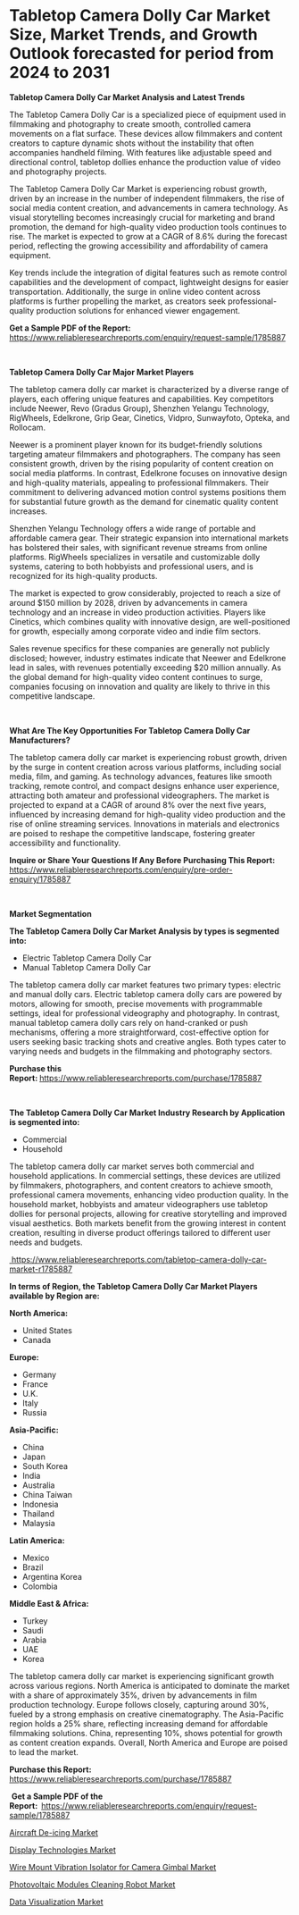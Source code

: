<p><h1>Tabletop Camera Dolly Car Market Size, Market Trends, and Growth Outlook forecasted for period from 2024 to 2031</h1></p><p><strong>Tabletop Camera Dolly Car Market Analysis and Latest Trends</strong></p>
<p><p>The Tabletop Camera Dolly Car is a specialized piece of equipment used in filmmaking and photography to create smooth, controlled camera movements on a flat surface. These devices allow filmmakers and content creators to capture dynamic shots without the instability that often accompanies handheld filming. With features like adjustable speed and directional control, tabletop dollies enhance the production value of video and photography projects.</p><p>The Tabletop Camera Dolly Car Market is experiencing robust growth, driven by an increase in the number of independent filmmakers, the rise of social media content creation, and advancements in camera technology. As visual storytelling becomes increasingly crucial for marketing and brand promotion, the demand for high-quality video production tools continues to rise. The market is expected to grow at a CAGR of 8.6% during the forecast period, reflecting the growing accessibility and affordability of camera equipment. </p><p>Key trends include the integration of digital features such as remote control capabilities and the development of compact, lightweight designs for easier transportation. Additionally, the surge in online video content across platforms is further propelling the market, as creators seek professional-quality production solutions for enhanced viewer engagement.</p></p>
<p><strong>Get a Sample PDF of the Report:&nbsp;</strong> <a href="https://www.reliableresearchreports.com/enquiry/request-sample/1785887?utm_campaign=40&utm_medium=2&utm_source=Github&utm_content=ia&utm_term=19122024&utm_id=tabletop-camera-dolly-car">https://www.reliableresearchreports.com/enquiry/request-sample/1785887</a></p>
<p>&nbsp;</p>
<p><strong>Tabletop Camera Dolly Car Major Market Players</strong></p>
<p><p>The tabletop camera dolly car market is characterized by a diverse range of players, each offering unique features and capabilities. Key competitors include Neewer, Revo (Gradus Group), Shenzhen Yelangu Technology, RigWheels, Edelkrone, Grip Gear, Cinetics, Vidpro, Sunwayfoto, Opteka, and Rollocam. </p><p>Neewer is a prominent player known for its budget-friendly solutions targeting amateur filmmakers and photographers. The company has seen consistent growth, driven by the rising popularity of content creation on social media platforms. In contrast, Edelkrone focuses on innovative design and high-quality materials, appealing to professional filmmakers. Their commitment to delivering advanced motion control systems positions them for substantial future growth as the demand for cinematic quality content increases.</p><p>Shenzhen Yelangu Technology offers a wide range of portable and affordable camera gear. Their strategic expansion into international markets has bolstered their sales, with significant revenue streams from online platforms. RigWheels specializes in versatile and customizable dolly systems, catering to both hobbyists and professional users, and is recognized for its high-quality products.</p><p>The market is expected to grow considerably, projected to reach a size of around $150 million by 2028, driven by advancements in camera technology and an increase in video production activities. Players like Cinetics, which combines quality with innovative design, are well-positioned for growth, especially among corporate video and indie film sectors.</p><p>Sales revenue specifics for these companies are generally not publicly disclosed; however, industry estimates indicate that Neewer and Edelkrone lead in sales, with revenues potentially exceeding $20 million annually. As the global demand for high-quality video content continues to surge, companies focusing on innovation and quality are likely to thrive in this competitive landscape.</p></p>
<p>&nbsp;</p>
<p><strong>What Are The Key Opportunities For Tabletop Camera Dolly Car Manufacturers?</strong></p>
<p><p>The tabletop camera dolly car market is experiencing robust growth, driven by the surge in content creation across various platforms, including social media, film, and gaming. As technology advances, features like smooth tracking, remote control, and compact designs enhance user experience, attracting both amateur and professional videographers. The market is projected to expand at a CAGR of around 8% over the next five years, influenced by increasing demand for high-quality video production and the rise of online streaming services. Innovations in materials and electronics are poised to reshape the competitive landscape, fostering greater accessibility and functionality.</p></p>
<p><strong>Inquire or Share Your Questions If Any Before Purchasing This Report:</strong> <a href="https://www.reliableresearchreports.com/enquiry/pre-order-enquiry/1785887?utm_campaign=40&utm_medium=2&utm_source=Github&utm_content=ia&utm_term=19122024&utm_id=tabletop-camera-dolly-car">https://www.reliableresearchreports.com/enquiry/pre-order-enquiry/1785887</a></p>
<p>&nbsp;</p>
<p><strong>Market Segmentation</strong></p>
<p><strong>The Tabletop Camera Dolly Car Market Analysis by types is segmented into:</strong></p>
<p><ul><li>Electric Tabletop Camera Dolly Car</li><li>Manual Tabletop Camera Dolly Car</li></ul></p>
<p><p>The tabletop camera dolly car market features two primary types: electric and manual dolly cars. Electric tabletop camera dolly cars are powered by motors, allowing for smooth, precise movements with programmable settings, ideal for professional videography and photography. In contrast, manual tabletop camera dolly cars rely on hand-cranked or push mechanisms, offering a more straightforward, cost-effective option for users seeking basic tracking shots and creative angles. Both types cater to varying needs and budgets in the filmmaking and photography sectors.</p></p>
<p><strong>Purchase this Report:&nbsp;</strong><a href="https://www.reliableresearchreports.com/purchase/1785887?utm_campaign=40&utm_medium=2&utm_source=Github&utm_content=ia&utm_term=19122024&utm_id=tabletop-camera-dolly-car">https://www.reliableresearchreports.com/purchase/1785887</a></p>
<p>&nbsp;</p>
<p><strong>The Tabletop Camera Dolly Car Market Industry Research by Application is segmented into:</strong></p>
<p><ul><li>Commercial</li><li>Household</li></ul></p>
<p><p>The tabletop camera dolly car market serves both commercial and household applications. In commercial settings, these devices are utilized by filmmakers, photographers, and content creators to achieve smooth, professional camera movements, enhancing video production quality. In the household market, hobbyists and amateur videographers use tabletop dollies for personal projects, allowing for creative storytelling and improved visual aesthetics. Both markets benefit from the growing interest in content creation, resulting in diverse product offerings tailored to different user needs and budgets.</p></p>
<p><a href="https://www.reliableresearchreports.com/tabletop-camera-dolly-car-market-r1785887?utm_campaign=40&utm_medium=2&utm_source=Github&utm_content=ia&utm_term=19122024&utm_id=tabletop-camera-dolly-car">&nbsp;https://www.reliableresearchreports.com/tabletop-camera-dolly-car-market-r1785887</a></p>
<p><strong>In terms of Region, the Tabletop Camera Dolly Car Market Players available by Region are:</strong></p>
<p>
    <p> <strong> North America: </strong>
        <ul>
            <li>United States</li>
            <li>Canada</li>
        </ul>
        </p> 
    <p> <strong> Europe: </strong>
        <ul>
            <li>Germany</li>
            <li>France</li>
            <li>U.K.</li>
            <li>Italy</li>
            <li>Russia</li>
        </ul>
        </p> 
    <p> <strong> Asia-Pacific: </strong>
        <ul>
            <li>China</li>
            <li>Japan</li>
            <li>South Korea</li>
            <li>India</li>
            <li>Australia</li>
            <li>China Taiwan</li>
            <li>Indonesia</li>
            <li>Thailand</li>
            <li>Malaysia</li>
        </ul>
        </p> 
    <p> <strong> Latin America: </strong>
        <ul>
            <li>Mexico</li>
            <li>Brazil</li>
            <li>Argentina Korea</li>
            <li>Colombia</li>
        </ul>
        </p> 
    <p> <strong> Middle East & Africa: </strong>
        <ul>
            <li>Turkey</li>
            <li>Saudi</li>
            <li>Arabia</li>
            <li>UAE</li>
            <li>Korea</li>
        </ul>
    </p>
    </p>
<p><p>The tabletop camera dolly car market is experiencing significant growth across various regions. North America is anticipated to dominate the market with a share of approximately 35%, driven by advancements in film production technology. Europe follows closely, capturing around 30%, fueled by a strong emphasis on creative cinematography. The Asia-Pacific region holds a 25% share, reflecting increasing demand for affordable filmmaking solutions. China, representing 10%, shows potential for growth as content creation expands. Overall, North America and Europe are poised to lead the market.</p></p>
<p><strong>Purchase this Report: </strong><a href="https://www.reliableresearchreports.com/purchase/1785887?utm_campaign=40&utm_medium=2&utm_source=Github&utm_content=ia&utm_term=19122024&utm_id=tabletop-camera-dolly-car">https://www.reliableresearchreports.com/purchase/1785887</a></p>
<p>&nbsp;<strong>Get a Sample PDF of the Report:&nbsp;&nbsp;</strong><a href="https://www.reliableresearchreports.com/enquiry/request-sample/1785887?utm_campaign=40&utm_medium=2&utm_source=Github&utm_content=ia&utm_term=19122024&utm_id=tabletop-camera-dolly-car">https://www.reliableresearchreports.com/enquiry/request-sample/1785887</a></p>
<p><strong></strong></p>
<p><p><a href="https://www.linkedin.com/pulse/comprehensive-analysis-aircraft-de-icing-market-from-2024-akqnf?utm_campaign=40&utm_medium=2&utm_source=Github&utm_content=ia&utm_term=19122024&utm_id=tabletop-camera-dolly-car">Aircraft De-icing Market</a></p><p><a href="https://www.linkedin.com/pulse/navigating-global-display-technologies-market-from-trends-a122e?utm_campaign=40&utm_medium=2&utm_source=Github&utm_content=ia&utm_term=19122024&utm_id=tabletop-camera-dolly-car">Display Technologies Market</a></p><p><a href="https://github.com/ParvinKhatun77/Market-Research-Report-List-1/blob/main/wire-mount-vibration-isolator-for-camera-gimbal-market.md?utm_campaign=40&utm_medium=2&utm_source=Github&utm_content=ia&utm_term=19122024&utm_id=tabletop-camera-dolly-car">Wire Mount Vibration Isolator for Camera Gimbal Market</a></p><p><a href="https://github.com/abbislposival/Market-Research-Report-List-1/blob/main/photovoltaic-modules-cleaning-robot-market.md?utm_campaign=40&utm_medium=2&utm_source=Github&utm_content=ia&utm_term=19122024&utm_id=tabletop-camera-dolly-car">Photovoltaic Modules Cleaning Robot Market</a></p><p><a href="https://www.linkedin.com/pulse/strategic-roadmap-success-global-data-visualization-market-analysis-sd9ze?utm_campaign=40&utm_medium=2&utm_source=Github&utm_content=ia&utm_term=19122024&utm_id=tabletop-camera-dolly-car">Data Visualization Market</a></p></p>